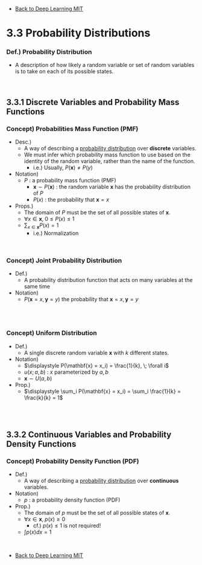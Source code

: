 * [Back to Deep Learning MIT](../../main.md)

# 3.3 Probability Distributions

### Def.) Probability Distribution
- A description of how likely a random variable or set of random variables is to take on each of its possible states.

<br>

## 3.3.1 Discrete Variables and Probability Mass Functions
### Concept) Probabilities Mass Function (PMF)
- Desc.)
  - A way of describing a [probability distribution](#def-probability-distribution) over **discrete** variables.
  - We must infer which probability mass function to use  based on the identity of the random variable, rather than the name of the function.
    - i.e.) Usually, $`P(\mathbf{x}) \ne P(y)`$ 
- Notation)
  - $`P`$ : a probability mass function (PMF)
    - $`\mathbf{x}\sim P(\mathbf{x})`$ : the random variable $`\mathbf{x}`$ has the probability distribution of $`P`$
    - $`P(x)`$ : the probability that $`\mathbf{x} = x`$
- Props.)
  - The domain of $`P`$ must be the set of all possible states of $`\mathbf{x}`$.
  - $`\forall x \in \mathbf{x}, \; 0 \le P(x) \le 1`$
  - $`\displaystyle \sum_{x\in \mathbf{x}} P(x) = 1`$
    - i.e.) Normalization

<br>

### Concept) Joint Probability Distribution
- Def.)
  - A probability distribution function that acts on many variables at the same time
- Notation)
  - $`P(\mathbf{x}=x, \mathbf{y}=y)`$ the probability that $`\mathbf{x} = x, \mathbf{y}=y`$

<br><br>

### Concept) Uniform Distribution
- Def.)
  - A single discrete random variable $`\mathbf{x}`$ with $`k`$ different states.
- Notation)
  - $`\displaystyle P(\mathbf{x} = x_i) = \frac{1}{k}, \; \forall i`$
  - $`u(x;a,b)`$ : $`x`$ parameterized by $`a,b`$
  - $`\mathbf{x} \sim U(a,b)`$
- Prop.)
  - $`\displaystyle \sum_i P(\mathbf{x} = x_i) = \sum_i \frac{1}{k} = \frac{k}{k} = 1`$

<br><br>

## 3.3.2 Continuous Variables and Probability Density Functions
### Concept) Probability Density Function (PDF)
- Def.)
  - A way of describing a [probability distribution](#def-probability-distribution) over **continuous** variables.
- Notation)
  - $`p`$ : a probability density function (PDF)
- Prop.)
  - The domain of $`p`$ must be the set of all possible states of $`\mathbf{x}`$.
  - $`\forall x \in \mathbf{x}, \; p(x) \ge 0`$
    - cf.) $`p(x) \le 1`$ is not required!
  - $`\displaystyle \int p(x) dx = 1`$





<br>

* [Back to Deep Learning MIT](../../main.md)